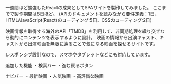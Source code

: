一週間ほど勉強したReactの成果としてSPAサイトを製作してみました。
ここまでで製作期間は8日ほど。
(APIのドキュメントを読みながら要件定義：1日、HTML/JavaScript(React)のコーディング:5日、CSSのコーディング:2日)

映画情報を取得する海外のAPI「TMDB」を利用して、非同期処理を織り交ぜなら動的にコンテンツを表示するように設計。
映画の情報から出演キャスト、キャストから出演映画を無限に辿ることで気になる映画を探せるサイトです。

レスポンシブ設計なので、スマホやタブレットなどにも対応しています。

追加した機能
・検索バー
・進む戻るボタン

ナビバー
・最新映画
・人気映画
・高評価な映画
